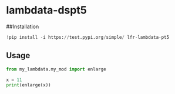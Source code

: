 # lambdata-dspt5

##Installation

```py
!pip install -i https://test.pypi.org/simple/ lfr-lambdata-pt5
```

## Usage

```py
from my_lambdata.my_mod import enlarge

x = 11
print(enlarge(x))
```
